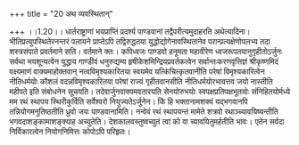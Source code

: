 +++
title = "20 अथ व्यवस्थितान्"

+++
।।1.20।। धार्तराष्ट्राणां भयप्राप्तिं प्रदर्श्य पाण्डवानां
तद्वैपरीत्यमुदाहरति अथेत्यादिना। भीतिप्रत्युपस्थितेरनन्तरं पलायने
प्राप्तेऽपि तद्विरुद्धतया युद्धोद्योगेनावस्थितानेव
परान्प्रत्यक्षेणोपलभ्य तदा शस्त्रसंपाते प्रवर्तमाने सति। वर्तमाने क्तः।
कपिध्वजः पाण्डवो हनूमता महावीरेण ध्वजरूपतयानुगृहीतोऽर्जुनः सर्वथा
भयशून्यत्वेन युद्धाय गाण्डीवं धनुरुद्यम्य हृषीकेशमिन्द्रियप्रवर्तकत्वेन
सर्वान्तःकरणवृत्तिज्ञं श्रीकृष्णमिदं वक्ष्यमाणं वाक्यमाहोक्तवान्
नत्वविमृश्यकारितया स्वयमेव यत्किंचित्कृतवानीति परेषां विमृश्यकारित्वेन
नीतिधर्मयोः कौशलं वदन्नविमृश्यकारितया परेषां राज्यं गृहीतवानसीति
नीतिधर्मयोरभावत्तव जयो नास्तीति महीपते इति संबोधनेन सूचयति।
तदेवार्जुनवाक्यमवतारयति सेनयोरुभयोः स्वपक्षप्रतिपक्षभूतयोः
संनिहितयोर्मध्ये मम रथं स्थापय स्थिरीकुर्विति सर्वेश्वरो
नियुज्यतेऽर्जुनेन। किं हि भक्तानामशक्यं यद्भगवानपि तन्नियोगमनुतिष्ठतीति
ध्रुवो जयः पाण्डवानामिति। नन्वेवं रथं स्थापयन्तं मामेते शत्रवो
रथाञ्च्यावयिष्यन्तीति भगवदाशङ्कामाशङ्क्याह अच्युतेति।
देशकालवस्तुष्वच्युतं त्वां को वा च्यावयितुमर्हतीति भावः। एतेन सर्वदा
निर्विकारत्वेन नियोगनिमित्तः कोपोऽपि परिहृतः।  
  
